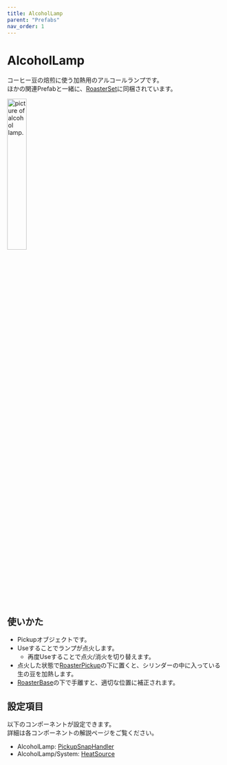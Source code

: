 ```yaml
---
title: AlcoholLamp
parent: "Prefabs"
nav_order: 1
---
```


# AlcoholLamp

コーヒー豆の焙煎に使う加熱用のアルコールランプです。  
ほかの関連Prefabと一緒に、[RoasterSet]に同梱されています。

<img src="{{site.baseurl}}/assets/images/prefabs/AlcoholLamp.png" width="30%" alt="picture of alcohol lamp.">


## 使いかた

- Pickupオブジェクトです。
- Useすることでランプが点火します。
  - 再度Useすることで点火/消火を切り替えます。
- 点火した状態で[RoasterPickup]の下に置くと、シリンダーの中に入っている生の豆を加熱します。
- [RoasterBase]の下で手離すと、適切な位置に補正されます。


## 設定項目

以下のコンポーネントが設定できます。  
詳細は各コンポーネントの解説ページをご覧ください。

- AlcoholLamp: [PickupSnapHandler]
- AlcoholLamp/System: [HeatSource]



[RoasterSet]: {{site.baseurl}}/docs/prefabs/RoasterSet
[RoasterPickup]: {{site.baseurl}}/docs/prefabs/RoasterPickup
[RoasterBase]: {{site.baseurl}}/docs/prefabs/RoasterBase
[PickupSnapHandler]: {{site.baseurl}}/docs/udon/PickupSnapHandler/
[HeatSource]: {{site.baseurl}}/docs/udon/HeatSource

